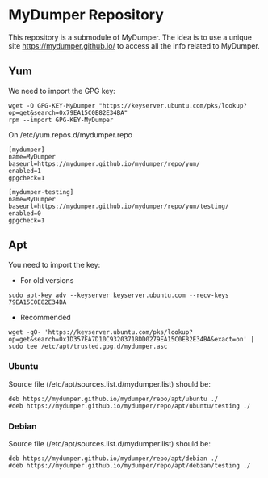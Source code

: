 # MyDumper Repository
This repository is a submodule of MyDumper. The idea is to use a unique site https://mydumper.github.io/ to access all the info related to MyDumper.

## Yum
We need to import the GPG key:
```
wget -O GPG-KEY-MyDumper "https://keyserver.ubuntu.com/pks/lookup?op=get&search=0x79EA15C0E82E34BA"
rpm --import GPG-KEY-MyDumper
```
On /etc/yum.repos.d/mydumper.repo
```
[mydumper]
name=MyDumper
baseurl=https://mydumper.github.io/mydumper/repo/yum/
enabled=1
gpgcheck=1

[mydumper-testing]
name=MyDumper
baseurl=https://mydumper.github.io/mydumper/repo/yum/testing/
enabled=0
gpgcheck=1
```
## Apt
You need to import the key:
- For old versions
```
sudo apt-key adv --keyserver keyserver.ubuntu.com --recv-keys 79EA15C0E82E34BA
```
- Recommended
```
wget -qO- 'https://keyserver.ubuntu.com/pks/lookup?op=get&search=0x1D357EA7D10C9320371BDD0279EA15C0E82E34BA&exact=on' | sudo tee /etc/apt/trusted.gpg.d/mydumper.asc
```
### Ubuntu
Source file (/etc/apt/sources.list.d/mydumper.list) should be:
```
deb https://mydumper.github.io/mydumper/repo/apt/ubuntu ./
#deb https://mydumper.github.io/mydumper/repo/apt/ubuntu/testing ./
```
### Debian
Source file (/etc/apt/sources.list.d/mydumper.list) should be:
```
deb https://mydumper.github.io/mydumper/repo/apt/debian ./
#deb https://mydumper.github.io/mydumper/repo/apt/debian/testing ./
```
